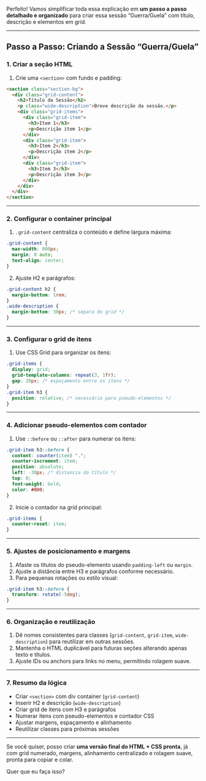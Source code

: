 Perfeito! Vamos simplificar toda essa explicação em **um passo a passo detalhado e organizado** para criar essa sessão “Guerra/Guela” com título, descrição e elementos em grid.

---

## **Passo a Passo: Criando a Sessão “Guerra/Guela”**

### **1. Criar a seção HTML**

1. Crie uma `<section>` com fundo e padding:

```html
<section class="section-bg">
  <div class="grid-content">
    <h2>Título da Sessão</h2>
    <p class="wide-description">Breve descrição da sessão.</p>
    <div class="grid-items">
      <div class="grid-item">
        <h3>Item 1</h3>
        <p>Descrição item 1</p>
      </div>
      <div class="grid-item">
        <h3>Item 2</h3>
        <p>Descrição item 2</p>
      </div>
      <div class="grid-item">
        <h3>Item 3</h3>
        <p>Descrição item 3</p>
      </div>
    </div>
  </div>
</section>
```

---

### **2. Configurar o container principal**

1. `.grid-content` centraliza o conteúdo e define largura máxima:

```css
.grid-content {
  max-width: 800px;
  margin: 0 auto;
  text-align: center;
}
```

2. Ajuste H2 e parágrafos:

```css
.grid-content h2 {
  margin-bottom: 1rem;
}
.wide-description {
  margin-bottom: 30px; /* separa do grid */
}
```

---

### **3. Configurar o grid de itens**

1. Use CSS Grid para organizar os itens:

```css
.grid-items {
  display: grid;
  grid-template-columns: repeat(3, 1fr);
  gap: 20px; /* espaçamento entre os itens */
}
.grid-item h3 {
  position: relative; /* necessário para pseudo-elementos */
}
```

---

### **4. Adicionar pseudo-elementos com contador**

1. Use `::before` ou `::after` para numerar os itens:

```css
.grid-item h3::before {
  content: counter(item) ".";
  counter-increment: item;
  position: absolute;
  left: -30px; /* distancia do título */
  top: 0;
  font-weight: bold;
  color: #000;
}
```

2. Inicie o contador na grid principal:

```css
.grid-items {
  counter-reset: item;
}
```

---

### **5. Ajustes de posicionamento e margens**

1. Afaste os títulos do pseudo-elemento usando `padding-left` ou `margin`.
2. Ajuste a distância entre H3 e parágrafos conforme necessário.
3. Para pequenas rotações ou estilo visual:

```css
.grid-item h3::before {
  transform: rotate(-5deg);
}
```

---

### **6. Organização e reutilização**

1. Dê nomes consistentes para classes (`grid-content`, `grid-item`, `wide-description`) para reutilizar em outras sessões.
2. Mantenha o HTML duplicável para futuras seções alterando apenas texto e títulos.
3. Ajuste IDs ou anchors para links no menu, permitindo rolagem suave.

---

### **7. Resumo da lógica**

* Criar `<section>` com div container (`grid-content`)
* Inserir H2 e descrição (`wide-description`)
* Criar grid de itens com H3 e parágrafos
* Numerar itens com pseudo-elementos e contador CSS
* Ajustar margens, espaçamento e alinhamento
* Reutilizar classes para próximas sessões

---

Se você quiser, posso criar **uma versão final do HTML + CSS pronta**, já com grid numerado, margens, alinhamento centralizado e rolagem suave, pronta para copiar e colar.

Quer que eu faça isso?
